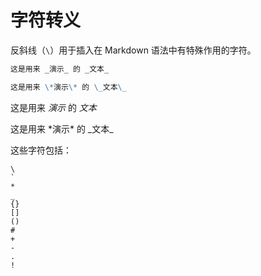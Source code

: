 # 字符转义

反斜线（`\`）用于插入在 Markdown 语法中有特殊作用的字符。

```markdown
这是用来 _演示_ 的 _文本_

这是用来 \*演示\* 的 \_文本\_
```

这是用来 _演示_ 的 _文本_

这是用来 \*演示\* 的 \_文本\_

这些字符包括：

```
\
`
*
_
{}
[]
()
#
+
-
.
!
```
